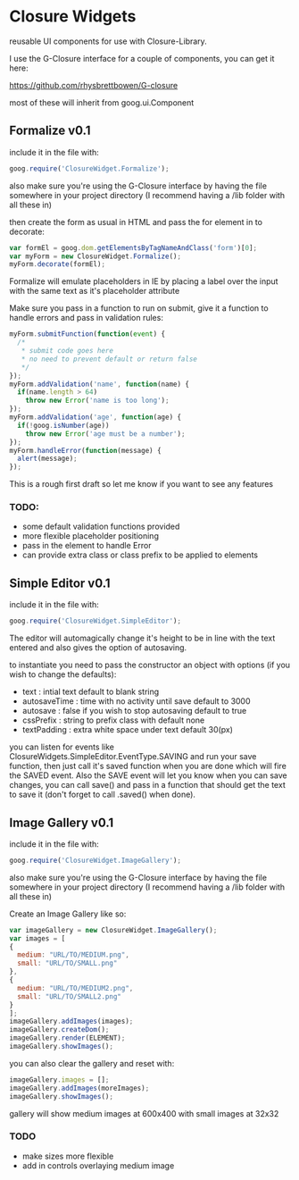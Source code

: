 # Closure Widgets #

reusable UI components for use with Closure-Library.

I use the G-Closure interface for a couple of components, you can get it here:

https://github.com/rhysbrettbowen/G-closure

most of these will inherit from goog.ui.Component

## Formalize v0.1 ##

include it in the file with:

```javascript
goog.require('ClosureWidget.Formalize');
```

also make sure you're using the G-Closure interface by having the file somewhere in your project directory (I recommend having a /lib folder with all these in)

then create the form as usual in HTML and pass the for element in to decorate:

```javascript
var formEl = goog.dom.getElementsByTagNameAndClass('form')[0];
var myForm = new ClosureWidget.Formalize();
myForm.decorate(formEl);
```

Formalize will emulate placeholders in IE by placing a label over the input with the same text as it's placeholder attribute

Make sure you pass in a function to run on submit, give it a function to handle errors and pass in validation rules:

```javascript
myForm.submitFunction(function(event) {
  /*
   * submit code goes here
   * no need to prevent default or return false
   */
});
myForm.addValidation('name', function(name) {
  if(name.length > 64)
    throw new Error('name is too long');
});
myForm.addValidation('age', function(age) {
  if(!goog.isNumber(age))
    throw new Error('age must be a number');
});
myForm.handleError(function(message) {
  alert(message);
});
```

This is a rough first draft so let me know if you want to see any features

### TODO: ###

- some default validation functions provided
- more flexible placeholder positioning
- pass in the element to handle Error
- can provide extra class or class prefix to be applied to elements

## Simple Editor v0.1 ##

include it in the file with:

```javascript
goog.require('ClosureWidget.SimpleEditor');
```

The editor will automagically change it's height to be in line with the text entered and also gives the option of autosaving.

to instantiate you need to pass the constructor an object with options (if you wish to change the defaults):

 - text : intial text default to blank string
 - autosaveTime : time with no activity until save default to 3000
 - autosave : false if you wish to stop autosaving default to true
 - cssPrefix : string to prefix class with default none
 - textPadding : extra white space under text default 30(px)

you can listen for events like ClosureWidgets.SimpleEditor.EventType.SAVING and run your save function, then just call it's saved function when you are done which will fire the SAVED event. Also the SAVE event will let you know when you can save changes, you can call save() and pass in a function that should get the text to save it (don't forget to call .saved() when done).

## Image Gallery v0.1 ##

include it in the file with:

```javascript
goog.require('ClosureWidget.ImageGallery');
```

also make sure you're using the G-Closure interface by having the file somewhere in your project directory (I recommend having a /lib folder with all these in)

Create an Image Gallery like so:

```javascript
var imageGallery = new ClosureWidget.ImageGallery();
var images = [
{
  medium: "URL/TO/MEDIUM.png",
  small: "URL/TO/SMALL.png"
},
{
  medium: "URL/TO/MEDIUM2.png",
  small: "URL/TO/SMALL2.png"  
}
];
imageGallery.addImages(images);
imageGallery.createDom();
imageGallery.render(ELEMENT);
imageGallery.showImages();
```

you can also clear the gallery and reset with:

```javascript
imageGallery.images = [];
imageGallery.addImages(moreImages);
imageGallery.showImages();
```

gallery will show medium images at 600x400 with small images at 32x32

### TODO ###

- make sizes more flexible
- add in controls overlaying medium image

